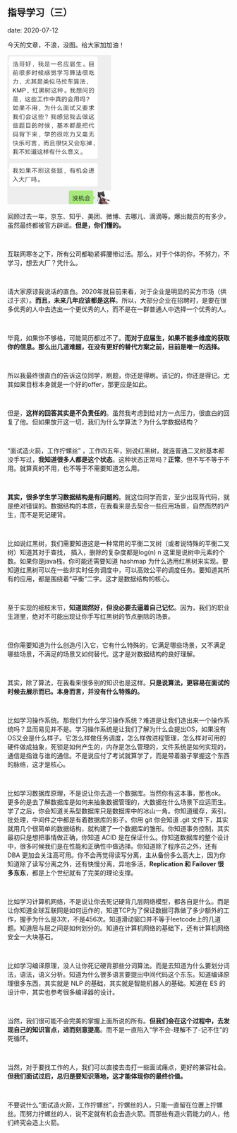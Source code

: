  
##	指导学习（三）
date:	2020-07-12
 

今天的文章，不浪，没图。给大家加加油！

<img src="023/1.jpg" alt="PNG" style="zoom: 33%;" />

回顾过去一年，京东、知乎、美团、微博、去哪儿、滴滴等。爆出裁员的有多少，虽然最终都被官方辟谣。**但是，你们懂的。**

<br/>

互联网寒冬之下，所有公司都勒紧裤腰带过活。那么，对于个体的你，不努力，不学习，想去大厂？凭什么。

<br/>

请大家原谅我说话的直白。2020年就目前来看，对于企业是明显的买方市场（供过于求）。**而且，未来几年应该都是这样**。所以，大部分企业在招聘时，是要在很多优秀的人中去选出一个更优秀的人，而不是在一群普通人中选择一个优秀的人。

<br/>

毕竟，如果你不够格，可能简历都过不了。**而对于应届生，如果不能多维度的获取你的信息。那么出几道难题，在没有更好的替代方案之前，目前是唯一的选择。**

<br/>

所以我最终很直白的告诉这位同学，刷题，你还是得刷。该记的，你还是得记。尤其如果目标本身就是一个好的offer，那更应是如此。

<br/>

但是，**这样的回答其实是不负责任的**。虽然我考虑到给对方一点压力，很直白的回复了他。但如果放开这一切，我们为什么学算法？为什么学数据结构？

<br/>

“面试造火箭，工作拧螺丝” ，工作四五年，别说红黑树，就连普通二叉树基本都没手写过，**我知道很多人都是这个状态**。这种状态正常吗？**正常**。但不写不等于不用。就算真的不用，也不等于不需要知道怎么用。

<br/>

**其实，很多学生学习数据结构是有问题的**。就这位同学而言，至少出现背代码，就是绝对错误的。数据结构的本质，在我看来是去契合一些应用场景，自然而然的产生，而不是死记硬背。

<br/>

比如说红黑树，我们需要知道这是一种常用的平衡二叉树（或者说特殊的平衡二叉树）知道其对于查找， 插入，删除的复杂度都是log(n)   n 这里是说树中元素的个数。如果你是java栈，你可能还需要知道 hashmap 为什么选用红黑树来实现。要知道红黑树可以在一些非实时任务调度中，可以高效公平的调度任务。要知道其所有的应用，都是围绕着“平衡”二字。这才是数据结构的核心。

<br/>

至于实现的细枝末节，**知道固然好，但没必要去逼着自己记忆**。因为，我们的职业生涯里，绝对不可能出现让你手写红黑树的节点删除的场景。

<br/>

但你需要知道为什么创造/引入它，它有什么特殊的，它满足哪些场景，又不满足哪些场景，不满足的场景又如何替代。这才是对数据结构的良好理解。

<br/>

其实，除了算法，在我看来很多别的知识也是这样。**只是说算法，更容易在面试的时候去展示而已。本身而言，并没有什么特殊的。**

<br/>

比如学习操作系统。那我们为什么学习操作系统？难道是让我们造出来一个操作系统吗？显而易见并不是。学习操作系统是让我们了解为什么会提出OS，如果没有OS又会是什么样子。它怎么样做任务调度，怎么样做进程管理，怎么样对可用的硬件做成抽象，死锁是如何产生的，内存是怎么管理的，文件系统是如何实现的，通信是指谁与谁的通信。不是说应付了考试就算学了，而是带着脑子掌握这个东西的脉络，这才是核心。

<br/>

比如学习数据库原理，不是说让你去造一个数据库。当然你有这本事，那也ok。更多的是去了解数据库是如何来抽象数据管理的，大数据在什么场景下应运而生。学了之后，你会知道关系型数据库只是数据库中的冰山一角。你知道缓存，索引，批处理，中间件之中都是有着数据库的影子。你用 git 你会知道 .git 文件下，其实就用几个很简单的数据结构，就构建了一个数据库的雏形。你知道事务控制，其实最初只是想把事情做正确，你知道 ACID 是在保证什么。你知道数据库的整个设计中，很多时候我们是在性能和正确性中做选择。你知道除了程序员之外，还有 DBA 更加会关注高可用。你不会再觉得读写分离，主从备份多么高大上，因为你知道除了读写分离之外，还有快慢分离，异地多活，**Replication 和 Failover 很多东东**，都是上个世纪就有了完美的理论支撑。

<br/>

比如学习计算机网络，不是说让你去死记硬背几层网络模型，都各自是什么。而是让你知道全球互联网是如何运作的，知道TCP为了保证数据可靠做了多少额外的工作，握手为什么是3次，不是456次。知道滑动窗口并不等于leetcode上的几道题。知道层与层之间是如何划分的。知道在计算机网络的基础下，还有计算机网络安全一大块基石。

<br/>

比如学习编译原理，没人让你死记硬背那些分词算法。而是去知道为什么要划分词法，语法，语义分析。知道为什么很多语言要提出中间代码这个东东。知道编译原理很多东西，其实就是 NLP 的基础，其实就是智能机器人的基础。知道在 ES 的设计中，其实也参考很多编译器的设计。

<br/>

当然，我们很可能不会完美的掌握上面所说的所有。**但我们会在这个过程中，去发现自己的知识盲点，进而刻意提高**。而不是一直陷入“学不会-理解不了-记不住”的死循环。

<br/>

当然，对于要找工作的人，我们可以直接去击打一些面试痛点，更好的兼容社会。**但我们面试过后，总归是要知识落地，这才能体现你的最终价值。**

<br/>

不要说什么“面试造火箭，工作拧螺丝”，拧螺丝的人，只能一直留在位置上拧螺丝。而努力拧螺丝的人，说不定就有机会去造火箭。而那些有造火箭能力的人，他们终究会造上火箭。